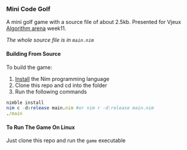 ### Mini Code Golf
A mini golf game with a source file of about 2.5kb. 
Presented for Vjeux [Algorithm arena](https://github.com/Algorithm-Arena/weekly-challenge-11-mini-code-golf) week11.

*The whole source file is in `main.nim`*

#### Building From Source
To build the game:

1. [Install](https://nim-lang.org/install.html) the Nim programming language
2. Clone this repo and cd into the folder
3. Run the following commands

```nim
nimble install
nim c -d:release main.nim #or nim r -d:release main.nim
./main
```

#### To Run The Game On Linux
Just clone this repo and run the `game` executable